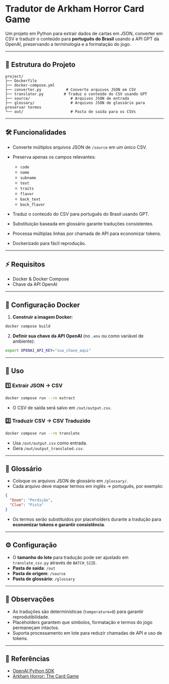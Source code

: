 # Tradutor de Arkham Horror Card Game

Um projeto em Python para extrair dados de cartas em JSON, converter em CSV e traduzir o conteúdo para **português do Brasil** usando a API GPT da OpenAI, preservando a terminologia e a formatação do jogo.

---

## 📂 Estrutura do Projeto

```
project/
├── Dockerfile
├── docker-compose.yml
├── converter.py           # Converte arquivos JSON em CSV
├── translator.py         # Traduz o conteúdo do CSV usando GPT
├── source/                  # Arquivos JSON de entrada
├── glossary/                # Arquivos JSON de glossário para preservar termos
└── out/                     # Pasta de saída para os CSVs
```

---

## 🛠 Funcionalidades

* Converte múltiplos arquivos JSON de `/source` em um único CSV.
* Preserva apenas os campos relevantes:

  * `code`
  * `name`
  * `subname`
  * `text`
  * `traits`
  * `flavor`
  * `back_text`
  * `back_flavor`
* Traduz o conteúdo do CSV para português do Brasil usando GPT.
* Substituição baseada em glossário garante traduções consistentes.
* Processa múltiplas linhas por chamada de API para economizar tokens.
* Dockerizado para fácil reprodução.

---

## ⚡ Requisitos

* Docker & Docker Compose
* Chave da API OpenAI

---

## 🐳 Configuração Docker

1. **Construir a imagem Docker:**

```bash
docker compose build
```

2. **Definir sua chave da API OpenAI** (no `.env` ou como variável de ambiente):

```bash
export OPENAI_API_KEY="sua_chave_aqui"
```

---

## 🚀 Uso

### 1️⃣ Extrair JSON → CSV

```bash
docker compose run --rm extract
```

* O CSV de saída será salvo em `/out/output.csv`.

### 2️⃣ Traduzir CSV → CSV Traduzido

```bash
docker compose run --rm translate
```

* Usa `/out/output.csv` como entrada.
* Gera `/out/output_translated.csv`.

---

## 📝 Glossário

* Coloque os arquivos JSON de glossário em `/glossary/`.
* Cada arquivo deve mapear termos em inglês → português, por exemplo:

```json
{
  "Doom": "Perdição",
  "Clue": "Pista"
}
```

* Os termos serão substituídos por placeholders durante a tradução para **economizar tokens e garantir consistência**.

---

## ⚙ Configuração

* O **tamanho do lote** para tradução pode ser ajustado em `translate_csv.py` através de `BATCH_SIZE`.
* **Pasta de saída**: `/out`
* **Pasta de origem**: `/source`
* **Pasta de glossário**: `/glossary`

---

## 🧠 Observações

* As traduções são determinísticas (`temperature=0`) para garantir reprodutibilidade.
* Placeholders garantem que símbolos, formatação e termos do jogo permaneçam intactos.
* Suporta processamento em lote para reduzir chamadas de API e uso de tokens.

---

## 🔗 Referências

* [OpenAI Python SDK](https://github.com/openai/openai-python)
* [Arkham Horror: The Card Game](https://www.fantasyflightgames.com/en/products/arkham-horror-card-game/)
